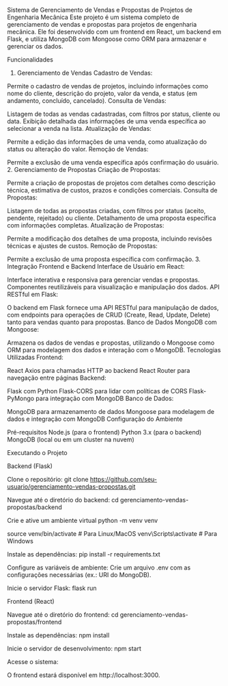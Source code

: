 Sistema de Gerenciamento de Vendas e Propostas de Projetos de Engenharia Mecânica
Este projeto é um sistema completo de gerenciamento de vendas e propostas para projetos de engenharia mecânica. Ele foi desenvolvido com um frontend em React, um backend em Flask, e utiliza MongoDB com Mongoose como ORM para armazenar e gerenciar os dados.

Funcionalidades
1. Gerenciamento de Vendas
Cadastro de Vendas:

Permite o cadastro de vendas de projetos, incluindo informações como nome do cliente, descrição do projeto, valor da venda, e status (em andamento, concluído, cancelado).
Consulta de Vendas:

Listagem de todas as vendas cadastradas, com filtros por status, cliente ou data.
Exibição detalhada das informações de uma venda específica ao selecionar a venda na lista.
Atualização de Vendas:

Permite a edição das informações de uma venda, como atualização do status ou alteração do valor.
Remoção de Vendas:

Permite a exclusão de uma venda específica após confirmação do usuário.
2. Gerenciamento de Propostas
Criação de Propostas:

Permite a criação de propostas de projetos com detalhes como descrição técnica, estimativa de custos, prazos e condições comerciais.
Consulta de Propostas:

Listagem de todas as propostas criadas, com filtros por status (aceito, pendente, rejeitado) ou cliente.
Detalhamento de uma proposta específica com informações completas.
Atualização de Propostas:

Permite a modificação dos detalhes de uma proposta, incluindo revisões técnicas e ajustes de custos.
Remoção de Propostas:

Permite a exclusão de uma proposta específica com confirmação.
3. Integração Frontend e Backend
Interface de Usuário em React:

Interface interativa e responsiva para gerenciar vendas e propostas.
Componentes reutilizáveis para visualização e manipulação dos dados.
API RESTful em Flask:

O backend em Flask fornece uma API RESTful para manipulação de dados, com endpoints para operações de CRUD (Create, Read, Update, Delete) tanto para vendas quanto para propostas.
Banco de Dados MongoDB com Mongoose:

Armazena os dados de vendas e propostas, utilizando o Mongoose como ORM para modelagem dos dados e interação com o MongoDB.
Tecnologias Utilizadas
Frontend:

React
Axios para chamadas HTTP ao backend
React Router para navegação entre páginas
Backend:

Flask com Python
Flask-CORS para lidar com políticas de CORS
Flask-PyMongo para integração com MongoDB
Banco de Dados:

MongoDB para armazenamento de dados
Mongoose para modelagem de dados e integração com MongoDB
Configuração do Ambiente

Pré-requisitos
Node.js (para o frontend)
Python 3.x (para o backend)
MongoDB (local ou em um cluster na nuvem)

Executando o Projeto

Backend (Flask)

Clone o repositório:
git clone https://github.com/seu-usuario/gerenciamento-vendas-propostas.git

Navegue até o diretório do backend:
cd gerenciamento-vendas-propostas/backend

Crie e ative um ambiente virtual
python -m venv venv

source venv/bin/activate  # Para Linux/MacOS
venv\Scripts\activate  # Para Windows


Instale as dependências:
pip install -r requirements.txt

Configure as variáveis de ambiente:
Crie um arquivo .env com as configurações necessárias (ex.: URI do MongoDB).

Inicie o servidor Flask:
flask run


Frontend (React)

Navegue até o diretório do frontend:
cd gerenciamento-vendas-propostas/frontend

Instale as dependências:
npm install

Inicie o servidor de desenvolvimento:
npm start

Acesse o sistema:

O frontend estará disponível em http://localhost:3000.
